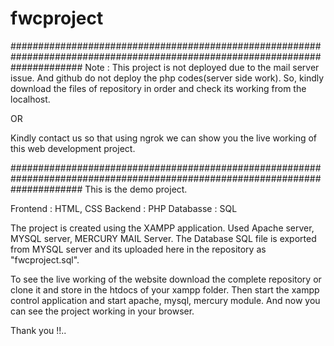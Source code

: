 # fwcproject

#############################################################################################################################
Note : This project is not deployed due to the mail server issue. And github do not deploy the php codes(server side work).
So, kindly download the files of repository in order and check its working from the localhost.

OR

Kindly contact us so that using ngrok we can show you the live working of this web development project.


#############################################################################################################################
This is the demo project.

Frontend  : HTML, CSS
Backend   : PHP
Databasse : SQL

The project is created using the XAMPP application.
Used Apache server, MYSQL server, MERCURY MAIL Server.
The Database SQL file is exported from MYSQL server and its
uploaded here in the repository as "fwcproject.sql".

To see the live working of the website download the complete repository or clone it
and store in the htdocs of your xampp folder.
Then start the xampp control application and start apache, mysql, mercury module.
And now you can see the project working in your browser.

Thank you !!.. 
